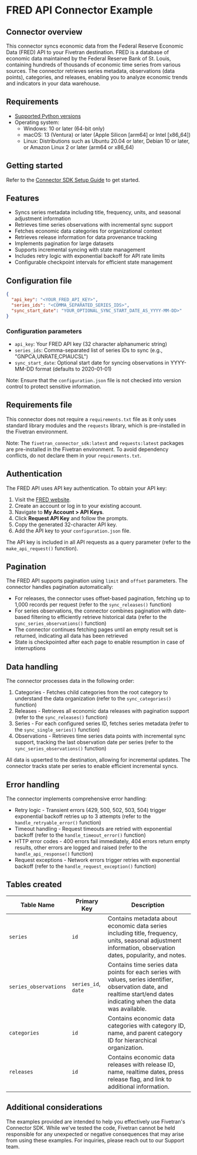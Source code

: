 # FRED API Connector Example

## Connector overview

This connector syncs economic data from the Federal Reserve Economic Data (FRED) API to your Fivetran destination. FRED is a database of economic data maintained by the Federal Reserve Bank of St. Louis, containing hundreds of thousands of economic time series from various sources. The connector retrieves series metadata, observations (data points), categories, and releases, enabling you to analyze economic trends and indicators in your data warehouse.

## Requirements

- [Supported Python versions](https://github.com/fivetran/fivetran_connector_sdk/blob/main/README.md#requirements)
- Operating system:
  - Windows: 10 or later (64-bit only)
  - macOS: 13 (Ventura) or later (Apple Silicon [arm64] or Intel [x86_64])
  - Linux: Distributions such as Ubuntu 20.04 or later, Debian 10 or later, or Amazon Linux 2 or later (arm64 or x86_64)

## Getting started

Refer to the [Connector SDK Setup Guide](https://fivetran.com/docs/connectors/connector-sdk/setup-guide) to get started.

## Features

- Syncs series metadata including title, frequency, units, and seasonal adjustment information
- Retrieves time series observations with incremental sync support
- Fetches economic data categories for organizational context
- Retrieves release information for data provenance tracking
- Implements pagination for large datasets
- Supports incremental syncing with state management
- Includes retry logic with exponential backoff for API rate limits
- Configurable checkpoint intervals for efficient state management

## Configuration file


```json
{
  "api_key": "<YOUR_FRED_API_KEY>",
  "series_ids": "<COMMA_SEPARATED_SERIES_IDS>",
  "sync_start_date": "YOUR_OPTIONAL_SYNC_START_DATE_AS_YYYY-MM-DD>"
}
```

### Configuration parameters

- `api_key`: Your FRED API key (32 character alphanumeric string)
- `series_ids`: Comma-separated list of series IDs to sync (e.g., "GNPCA,UNRATE,CPIAUCSL")
- `sync_start_date`: Optional start date for syncing observations in YYYY-MM-DD format (defaults to 2020-01-01)

Note: Ensure that the `configuration.json` file is not checked into version control to protect sensitive information.

## Requirements file

This connector does not require a `requirements.txt` file as it only uses standard library modules and the `requests` library, which is pre-installed in the Fivetran environment.

Note: The `fivetran_connector_sdk:latest` and `requests:latest` packages are pre-installed in the Fivetran environment. To avoid dependency conflicts, do not declare them in your `requirements.txt`.

## Authentication

The FRED API uses API key authentication. To obtain your API key:

1. Visit the [FRED website](https://fred.stlouisfed.org).
2. Create an account or log in to your existing account.
3. Navigate to **My Account > API Keys**.
4. Click **Request API Key** and follow the prompts.
5. Copy the generated 32-character API key.
6. Add the API key to your `configuration.json` file.

The API key is included in all API requests as a query parameter (refer to the `make_api_request()` function).

## Pagination

The FRED API supports pagination using `limit` and `offset` parameters. The connector handles pagination automatically:

- For releases, the connector uses offset-based pagination, fetching up to 1,000 records per request (refer to the `sync_releases()` function)
- For series observations, the connector combines pagination with date-based filtering to efficiently retrieve historical data (refer to the `sync_series_observations()` function)
- The connector continues fetching pages until an empty result set is returned, indicating all data has been retrieved
- State is checkpointed after each page to enable resumption in case of interruptions

## Data handling

The connector processes data in the following order:

1. Categories - Fetches child categories from the root category to understand the data organization (refer to the `sync_categories()` function)
2. Releases - Retrieves all economic data releases with pagination support (refer to the `sync_releases()` function)
3. Series - For each configured series ID, fetches series metadata (refer to the `sync_single_series()` function)
4. Observations - Retrieves time series data points with incremental sync support, tracking the last observation date per series (refer to the `sync_series_observations()` function)

All data is upserted to the destination, allowing for incremental updates. The connector tracks state per series to enable efficient incremental syncs.

## Error handling

The connector implements comprehensive error handling:

- Retry logic - Transient errors (429, 500, 502, 503, 504) trigger exponential backoff retries up to 3 attempts (refer to the `handle_retryable_error()` function)
- Timeout handling - Request timeouts are retried with exponential backoff (refer to the `handle_timeout_error()` function)
- HTTP error codes - 400 errors fail immediately, 404 errors return empty results, other errors are logged and raised (refer to the `handle_api_response()` function)
- Request exceptions - Network errors trigger retries with exponential backoff (refer to the `handle_request_exception()` function)

## Tables created

| Table Name            | Primary Key         | Description                                                                                                                                                             |
|-----------------------|---------------------|-------------------------------------------------------------------------------------------------------------------------------------------------------------------------|
| `series`              | `id`                | Contains metadata about economic data series including title, frequency, units, seasonal adjustment information, observation dates, popularity, and notes.              |
| `series_observations` | `series_id`, `date` | Contains time series data points for each series with values, series identifier, observation date, and realtime start/end dates indicating when the data was available. |
| `categories`          | `id`                | Contains economic data categories with category ID, name, and parent category ID for hierarchical organization.                                                         |
| `releases`            | `id`                | Contains economic data releases with release ID, name, realtime dates, press release flag, and link to additional information.                                          |

## Additional considerations

The examples provided are intended to help you effectively use Fivetran's Connector SDK. While we've tested the code, Fivetran cannot be held responsible for any unexpected or negative consequences that may arise from using these examples. For inquiries, please reach out to our Support team.
